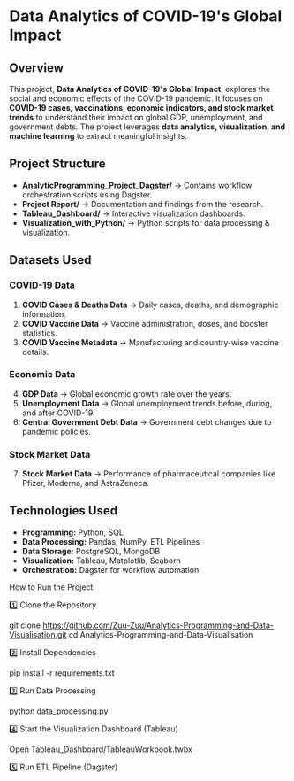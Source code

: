 # Data Analytics of COVID-19's Global Impact

## Overview
This project, **Data Analytics of COVID-19's Global Impact**, explores the social and economic effects of the COVID-19 pandemic. It focuses on **COVID-19 cases, vaccinations, economic indicators, and stock market trends** to understand their impact on global GDP, unemployment, and government debts. The project leverages **data analytics, visualization, and machine learning** to extract meaningful insights.

## Project Structure
- **AnalyticProgramming_Project_Dagster/** → Contains workflow orchestration scripts using Dagster.
- **Project Report/** → Documentation and findings from the research.
- **Tableau_Dashboard/** → Interactive visualization dashboards.
- **Visualization_with_Python/** → Python scripts for data processing & visualization.

## Datasets Used
### COVID-19 Data
1. **COVID Cases & Deaths Data** → Daily cases, deaths, and demographic information.
2. **COVID Vaccine Data** → Vaccine administration, doses, and booster statistics.
3. **COVID Vaccine Metadata** → Manufacturing and country-wise vaccine details.

### Economic Data
4. **GDP Data** → Global economic growth rate over the years.
5. **Unemployment Data** → Global unemployment trends before, during, and after COVID-19.
6. **Central Government Debt Data** → Government debt changes due to pandemic policies.

### Stock Market Data
7. **Stock Market Data** → Performance of pharmaceutical companies like Pfizer, Moderna, and AstraZeneca.

## Technologies Used
- **Programming:** Python, SQL
- **Data Processing:** Pandas, NumPy, ETL Pipelines
- **Data Storage:** PostgreSQL, MongoDB
- **Visualization:** Tableau, Matplotlib, Seaborn
- **Orchestration:** Dagster for workflow automation

How to Run the Project

1️⃣ Clone the Repository

git clone https://github.com/Zuu-Zuu/Analytics-Programming-and-Data-Visualisation.git
cd Analytics-Programming-and-Data-Visualisation

2️⃣ Install Dependencies

pip install -r requirements.txt

3️⃣ Run Data Processing

python data_processing.py

4️⃣ Start the Visualization Dashboard (Tableau)

Open Tableau_Dashboard/TableauWorkbook.twbx

5️⃣ Run ETL Pipeline (Dagster)

